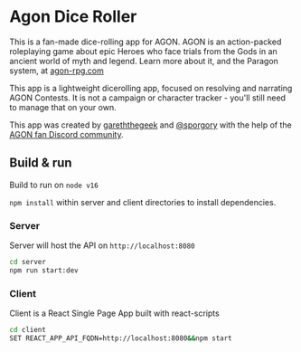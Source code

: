 # Agon Dice Roller

This is a fan-made dice-rolling app for AGON. AGON is an action-packed roleplaying game about epic Heroes who face trials from the Gods in an ancient world of myth and legend. Learn more about it, and the Paragon system, at [agon-rpg.com](http://agon-rpg.com)

This app is a lightweight dicerolling app, focused on resolving and narrating AGON Contests. It is not a campaign or character tracker - you'll still need to manage that on your own.

This app was created by [gareththegeek](https://www.reddit.com/user/gareththegeek/) and [@sporgory](https://twitter.com/sporgory) with the help of the [AGON fan Discord community](https://discord.gg/2kWxhJywGq).

## Build & run

Build to run on `node v16`

`npm install` within server and client directories to install dependencies.

### Server

Server will host the API on `http://localhost:8080`

```bash
cd server
npm run start:dev
```

### Client

Client is a React Single Page App built with react-scripts

```bash
cd client
SET REACT_APP_API_FQDN=http://localhost:8080&&npm start
```
